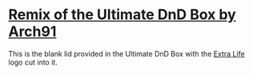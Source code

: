 # [Remix of the Ultimate DnD Box by Arch91](https://www.thingiverse.com/thing:3547931)

This is the blank lid provided in the Ultimate DnD Box with the [Extra Life](https://www.extra-life.org) logo cut into it.
